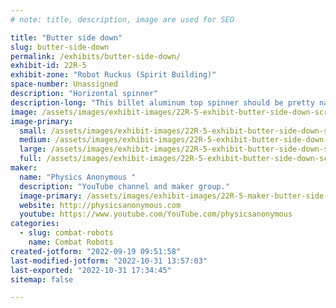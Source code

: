 ```yaml
---
# note: title, description, image are used for SEO

title: "Butter side down"
slug: butter-side-down
permalink: /exhibits/butter-side-down/
exhibit-id: 22R-5
exhibit-zone: "Robot Ruckus (Spirit Building)"
space-number: Unassigned
description: "Horizontal spinner"
description-long: "This billet aluminum top spinner should be pretty nasty if it doesn&#039;t manage to kill it self. With it&#039;s 48 volt power system, it should be entertaining one way or another."
image: /assets/images/exhibit-images/22R-5-exhibit-butter-side-down-screenshot-20220919-095002-large.jpg
image-primary: 
  small: /assets/images/exhibit-images/22R-5-exhibit-butter-side-down-screenshot-20220919-095002-small.jpg
  medium: /assets/images/exhibit-images/22R-5-exhibit-butter-side-down-screenshot-20220919-095002-medium.jpg
  large: /assets/images/exhibit-images/22R-5-exhibit-butter-side-down-screenshot-20220919-095002-large.jpg
  full: /assets/images/exhibit-images/22R-5-exhibit-butter-side-down-screenshot-20220919-095002-full.jpg
maker: 
  name: "Physics Anonymous "
  description: "YouTube channel and maker group."
  image-primary: /assets/images/exhibit-images/22R-5-maker-butter-side-down-screenshot-20220919-094341-medium.jpg
  website: http://physicsanonymous.com
  youtube: https://www.youtube.com/YouTube.com/physicsanonymous
categories: 
  - slug: combat-robots
    name: Combat Robots
created-jotform: "2022-09-19 09:51:58"
last-modified-jotform: "2022-10-31 13:57:03"
last-exported: "2022-10-31 17:34:45"
sitemap: false

---
```

